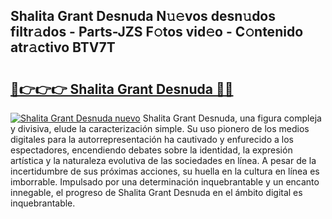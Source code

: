 ## Shalita Grant Desnuda N𝚞𝚎vos desn𝚞dos filtr𝚊dos - Parts-JZS F𝚘tos vid𝚎o - C𝚘ntenido atr𝚊ctivo BTV7T

# <h2><a href="http://mb2txc.tromn.icu/?c=Shalita+Grant+Desnuda">🔗👉👉👉 Shalita Grant Desnuda 🔗🔗</a></h2>

[![Shalita Grant Desnuda nuevo](https://i.imgur.com/pEAQMta.gif)](http://mb2txc.tromn.icu/?c=Shalita+Grant+Desnuda)
Shalita Grant Desnuda, una figura compleja y divisiva, elude la caracterización simple. Su uso pionero de los medios digitales para la autorrepresentación ha cautivado y enfurecido a los espectadores, encendiendo debates sobre la identidad, la expresión artística y la naturaleza evolutiva de las sociedades en línea. A pesar de la incertidumbre de sus próximas acciones, su huella en la cultura en línea es imborrable. Impulsado por una determinación inquebrantable y un encanto innegable, el progreso de Shalita Grant Desnuda en el ámbito digital es inquebrantable.
